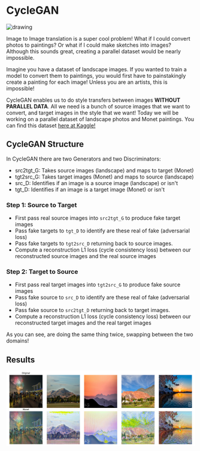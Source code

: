 # CycleGAN

<img src="https://github.com/priyammaz/PyTorch-Adventures/blob/main/src/visuals/CycleGAN.png?raw=true" alt="drawing" width="600"/>


Image to Image translation is a super cool problem! What if I could convert photos to paintings? Or what if I could make sketches into images? Although this sounds great, creating a parallel dataset would be nearly impossible. 

Imagine you have a dataset of landscape images. If you wanted to train a model to convert them to paintings, you would first have to painstakingly create a painting for each image! Unless you are an artists, this is impossible!

CycleGAN enables us to do style transfers between images **WITHOUT PARALLEL DATA**. All we need is a bunch of source images that we want to convert, and target images in the style that we want! Today we will be working on a parallel dataset of landscape photos and Monet paintings. You can find this dataset [here at Kaggle!](https://www.kaggle.com/datasets/balraj98/monet2photo)

## CycleGAN Structure
In CycleGAN there are two Generators and two Discriminators:

- src2tgt_G: Takes source images (landscape) and maps to target (Monet)
- tgt2src_G: Takes target images (Monet) and maps to source (landscape)
- src_D: Identifies if an image is a source image (landscape) or isn't
- tgt_D: Identifies if an image is a target image (Monet) or isn't

### Step 1: Source to Target
- First pass real source images into ```src2tgt_G``` to produce fake target images
- Pass fake targets to ```tgt_D``` to identify are these real of fake (adversarial loss)
- Pass fake targets to ```tgt2src_D``` returning back to source images. 
- Compute a reconstruction L1 loss (cycle consistency loss) between our reconstructed source images and the real source images

### Step 2: Target to Source
- First pass real target images into ```tgt2src_G``` to produce fake source images
- Pass fake source to ```src_D``` to identify are these real of fake (adversarial loss)
- Pass fake source to ```src2tgt_D``` returning back to target images. 
- Compute a reconstruction L1 loss (cycle consistency loss) between our reconstructed target images and the real target images

As you can see, are doing the same thing twice, swapping between the two domains!

## Results
![image](sample_gen.png)

